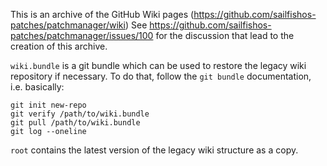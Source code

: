This is an archive of the GitHub Wiki pages (https://github.com/sailfishos-patches/patchmanager/wiki)
See https://github.com/sailfishos-patches/patchmanager/issues/100 for the discussion that lead to the creation of this archive.

`wiki.bundle` is a git bundle which can be used to restore the legacy wiki repository if necessary.
To do that, follow the `git bundle` documentation, i.e. basically:

    git init new-repo
    git verify /path/to/wiki.bundle
    git pull /path/to/wiki.bundle
    git log --oneline


`root` contains the latest version of the legacy wiki structure as a copy.
